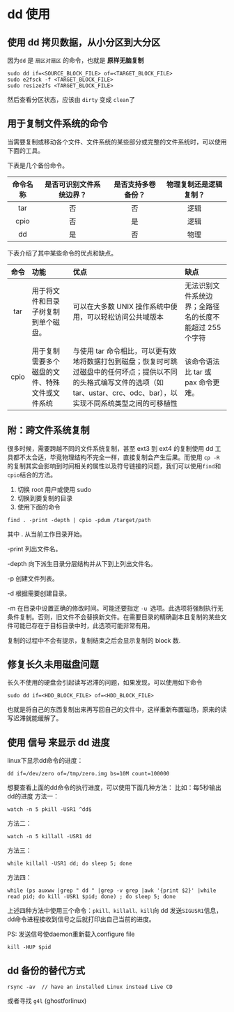 # dd 使用

## 使用 dd 拷贝数据，从小分区到大分区
因为`dd` 是 `扇区对扇区` 的命令，也就是 **原样无脑复制**

    sudo dd if=<SOURCE_BLOCK_FILE> of=<TARGET_BLOCK_FILE> 
    sudo e2fsck -f <TARGET_BLOCK_FILE>  
    sudo resize2fs <TARGET_BLOCK_FILE>

然后查看分区状态，应该由 `dirty` 变成 `clean`了 

## 用于复制文件系统的命令

当需要复制或移动各个文件、文件系统的某些部分或完整的文件系统时，可以使用下面的工具。

下表是几个备份命令。

|命令名称|是否可识别文件系统边界？|是否支持多卷备份？|物理复制还是逻辑复制？|
|:------:|:-----:|:-------:|:-----:|
|tar|否|否|逻辑|
|cpio|否|是 |逻辑|
|dd|是|否|物理|

下表介绍了其中某些命令的优点和缺点。

|命令|功能|优点|缺点|
|:------:|:-----|:-------|:-----|
|tar|用于将文件和目录子树复制到单个磁盘。|可以在大多数 UNIX 操作系统中使用，可以轻松访问公共域版本|无法识别文件系统边界；全路径名的长度不能超过 255 个字符|
|cpio|用于复制需要多个磁盘的文件、特殊文件或文件系统|与使用 tar 命令相比，可以更有效地将数据打包到磁盘；恢复时可跳过磁盘中的任何坏点；提供以不同的头格式编写文件的选项（如 tar、ustar、crc、odc、bar），以实现不同系统类型之间的可移植性|该命令语法比 tar 或 pax 命令更难。|


## 附：跨文件系统复制

很多时候，需要跨越不同的文件系统复制，甚至 ext3 到 ext4 的复制使用 dd 工具都不太合适，毕竟物理结构不完全一样，直接复制会产生后果。而使用 `cp -R` 的复制其实会影响到时间相关的属性以及符号链接的问题，我们可以使用`find`和`cpio`结合的方法。

1. 切换 root 用户或使用 sudo
2. 切换到要复制的目录
3. 使用下面的命令

```
find . -print -depth | cpio -pdum /target/path
```
其中
.
从当前工作目录开始。

-print
列出文件名。

-depth
向下派生目录分层结构并从下到上列出文件名。

-p
创建文件列表。

-d
根据需要创建目录。

-m
在目录中设置正确的修改时间。可能还要指定 `-u `选项。此选项将强制执行无条件复制。否则，旧文件不会替换新文件。在需要目录的精确副本且复制的某些文件可能已存在于目标目录中时，此选项可能非常有用。

复制的过程中不会有提示，复制结束之后会显示复制的 block 数.

## 修复长久未用磁盘问题

长久不使用的硬盘会引起读写迟滞的问题，如果发现，可以使用如下命令

    sudo dd if=<HDD_BLOCK_FILE> of=<HDD_BLOCK_FILE>

也就是将自己的东西复制出来再写回自己的文件中，这样重新布置磁场，原来的读写迟滞就能缓解了。

## 使用 信号 来显示 dd 进度

linux下显示dd命令的进度：

    dd if=/dev/zero of=/tmp/zero.img bs=10M count=100000

想要查看上面的dd命令的执行进度，可以使用下面几种方法：
比如：每5秒输出dd的进度
方法一：

    watch -n 5 pkill -USR1 ^dd$

方法二：

    watch -n 5 killall -USR1 dd

方法三：

    while killall -USR1 dd; do sleep 5; done

方法四：

    while (ps auxww |grep " dd " |grep -v grep |awk '{print $2}' |while read pid; do kill -USR1 $pid; done) ; do sleep 5; done

上述四种方法中使用三个命令：`pkill、killall、kill`向 dd 发送`SIGUSR1`信息，dd命令进程接收到信号之后就打印出自己当前的进度。

PS:   发送信号使daemon重新载入configure file

    kill -HUP $pid

## dd 备份的替代方式

    rsync -av  // have an installed Linux instead Live CD

或者寻找 `g4l`  (ghostforlinux) 